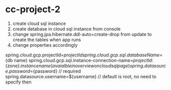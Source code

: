 # cc-project-2
1) create cloud sql instance
2) create database in cloud sql instance from console 
3) change spring.jpa.hibernate.ddl-auto=create-drop from update to create the tables when app runs
4) change properties accordingly

spring.cloud.gcp.projectId=${project Id}
spring.cloud.gcp.sql.databaseName=${db name} 
spring.cloud.gcp.sql.instance-connection-name=${project Id}:${zone}:${instance name}(avaialble in overview on cloud sql page)
spring.datasource.password=${password} // required
spring.datasource.username=${username} // default is root, no need to specify then
